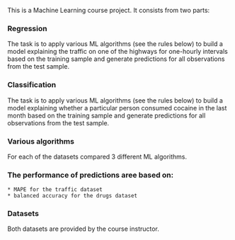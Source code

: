 This is a Machine Learning course project. It consists from two parts:
### Regression
The task is to apply various ML algorithms (see the rules below) to build a model explaining the traffic on one of the highways for one-hourly intervals based on the training sample and generate predictions for all observations from the test sample.

### Classification
The task is to apply various ML algorithms (see the rules below) to build a model explaining whether a particular person consumed cocaine in the last month based on the training sample and generate predictions for all observations from the test sample.

### Various algorithms
For each of the datasets compared 3 different ML algorithms.

### The performance of predictions aree based on:
    * MAPE for the traffic dataset
    * balanced accuracy for the drugs dataset
    
### Datasets
Both datasets are provided by the course instructor.
